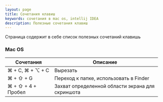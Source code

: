 ```yaml
---
layout: page
title: Сочетания клавиш
keywords: сочетания в mac os, intellij IDEA
description: Полезные сочетания клавиш
---
```


Страница содержит в себе список полезных сочетаний клавишь

### Mac OS

Сочетания | Описание
----------|---------
<span class="file"> &#8984; + C</span>, <span class="file">&#8984; +  &#x2325; + C</span> | Вырезать
<span class="file">&#8984; + &#8679; + G</span> | Переход к папке, использовать в Finder
<span class="file">&#8984; + &#8679; + 4 + Пробел</span>  |  Захват определенной области экрана для скриншота